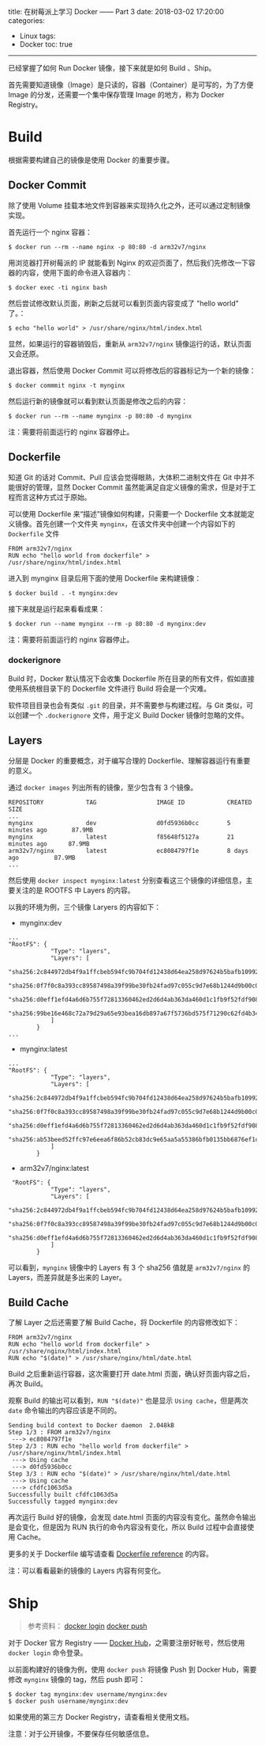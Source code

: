 title: 在树莓派上学习 Docker —— Part 3
date: 2018-03-02 17:20:00
categories:
  - Linux
tags:
  - Docker
toc: true
---

已经掌握了如何 Run Docker 镜像，接下来就是如何 Build 、Ship。

首先需要知道镜像（Image）是只读的，容器（Container）是可写的，为了方便 Image 的分发，还需要一个集中保存管理 Image 的地方，称为 Docker Registry。

<!-- more -->

# Build

根据需要构建自己的镜像是使用 Docker 的重要步骤。

## Docker Commit

除了使用 Volume 挂载本地文件到容器来实现持久化之外，还可以通过定制镜像实现。

首先运行一个 nginx 容器：

```
$ docker run --rm --name nginx -p 80:80 -d arm32v7/nginx
```

用浏览器打开树莓派的 IP 就能看到 Nginx 的欢迎页面了，然后我们先修改一下容器的内容，使用下面的命令进入容器内：

```
$ docker exec -ti nginx bash
```

然后尝试修改默认页面，刷新之后就可以看到页面内容变成了 "hello world" 了。：

```
$ echo "hello world" > /usr/share/nginx/html/index.html
```
显然，如果运行的容器销毁后，重新从 `arm32v7/nginx` 镜像运行的话，默认页面又会还原。

退出容器，然后使用 Docker Commit 可以将修改后的容器标记为一个新的镜像：

```
$ docker commmit nginx -t mynginx
```

然后运行新的镜像就可以看到默认页面是修改之后的内容：

```
$ docker run --rm --name mynginx -p 80:80 -d mynginx
```

注：需要将前面运行的 nginx 容器停止。

## Dockerfile

知道 Git 的话对 Commit、Pull 应该会觉得眼熟，大体积二进制文件在 Git 中并不能很好的管理，显然 Docker Commit 虽然能满足自定义镜像的需求，但是对于工程而言这种方式过于原始。

可以使用 Dockerfile 来“描述”镜像如何构建，只需要一个 Dockerfile 文本就能定义镜像。首先创建一个文件夹 `mynginx`，在该文件夹中创建一个内容如下的 `Dockerfile` 文件

```
FROM arm32v7/nginx
RUN echo "hello world from dockerfile" > /usr/share/nginx/html/index.html
```

进入到 mynginx 目录后用下面的使用 Dockerfile 来构建镜像：

```
$ docker build . -t mynginx:dev
```

接下来就是运行起来看看成果：

```
$ docker run --name mynginx --rm -p 80:80 -d mynginx:dev
```
注：需要将前面运行的 nginx 容器停止。

### dockerignore

Build 时，Docker 默认情况下会收集 Dockerfile 所在目录的所有文件，假如直接使用系统根目录下的 Dockerfile 文件进行 Build 将会是一个灾难。

软件项目目录也会有类似 `.git` 的目录，并不需要参与构建过程。与 Git 类似，可以创建一个 `.dockerignore` 文件，用于定义 Build Docker 镜像时忽略的文件。

## Layers

分层是 Docker 的重要概念，对于编写合理的 Dockerfile、理解容器运行有重要的意义。

通过 `docker images` 列出所有的镜像，至少包含有 3 个镜像。

```
REPOSITORY            TAG                 IMAGE ID            CREATED             SIZE
...
mynginx               dev                 d0fd5936b0cc        5 minutes ago       87.9MB
mynginx               latest              f85648f5127a        21 minutes ago      87.9MB
arm32v7/nginx         latest              ec8084797f1e        8 days ago          87.9MB
...
```

然后使用 `docker inspect mynginx:latest` 分别查看这三个镜像的详细信息，主要关注的是 ROOTFS 中 Layers 的内容。

以我的环境为例，三个镜像 Laryers 的内容如下：

* mynginx:dev
```
...
"RootFS": {
            "Type": "layers",
            "Layers": [
                "sha256:2c844972db4f9a1ffcbeb594fc9b704fd12438d64ea258d97624b5bafb109921",
                "sha256:0f7f0c8a393cc89587498a39f99be30fb24fad97c055c9d7e68b1244d9b00c04",
                "sha256:d0eff1efd4a6d6b755f72813360462ed2d6d4ab363da460d1c1fb9f52fdf9089",
                "sha256:99be16e468c72a79d29a65e93bea16db897a67f5736bd575f71290c62fd4b341"
            ]
        }
...
```

* mynginx:latest
```
...
"RootFS": {
            "Type": "layers",
            "Layers": [
                "sha256:2c844972db4f9a1ffcbeb594fc9b704fd12438d64ea258d97624b5bafb109921",
                "sha256:0f7f0c8a393cc89587498a39f99be30fb24fad97c055c9d7e68b1244d9b00c04",
                "sha256:d0eff1efd4a6d6b755f72813360462ed2d6d4ab363da460d1c1fb9f52fdf9089",
                "sha256:ab53beed52ffc97e6eea6f86b52cb83dc9e65aa5a55386bfb0135bb6876ef1ca"
            ]
        }

```
* arm32v7/nginx:latest
```
 "RootFS": {
            "Type": "layers",
            "Layers": [
                "sha256:2c844972db4f9a1ffcbeb594fc9b704fd12438d64ea258d97624b5bafb109921",
                "sha256:0f7f0c8a393cc89587498a39f99be30fb24fad97c055c9d7e68b1244d9b00c04",
                "sha256:d0eff1efd4a6d6b755f72813360462ed2d6d4ab363da460d1c1fb9f52fdf9089"
            ]
        }

```

可以看到，`mynginx` 镜像中的 Layers 有 3 个 sha256 值就是 `arm32v7/nginx` 的 Layers，而差异就是多出来的 Layer。

## Build Cache

了解 Layer 之后还需要了解 Build Cache，将 Dockerfile 的内容修改如下：

```
FROM arm32v7/nginx
RUN echo "hello world from dockerfile" > /usr/share/nginx/html/index.html
RUN echo "$(date)" > /usr/share/nginx/html/date.html
```

Build 之后重新运行容器，这次需要打开 date.html 页面，确认好页面内容之后，再次 Build。

观察 Build 的输出可以看到，`RUN "$(date)"` 也是显示 `Using cache`，但是两次 `date` 命令输出的内容应该是不同的。

```
Sending build context to Docker daemon  2.048kB
Step 1/3 : FROM arm32v7/nginx
 ---> ec8084797f1e
Step 2/3 : RUN echo "hello world from dockerfile" > /usr/share/nginx/html/index.html
 ---> Using cache
 ---> d0fd5936b0cc
Step 3/3 : RUN echo "$(date)" > /usr/share/nginx/html/date.html
 ---> Using cache
 ---> cfdfc1063d5a
Successfully built cfdfc1063d5a
Successfully tagged mynginx:dev
```

再次运行 Build 好的镜像，会发现 date.html 页面的内容没有变化。虽然命令输出是会变化，但是因为 RUN 执行的命令内容没有变化，所以 Build 过程中会直接使用 Cache。

更多的关于 Dockerfile 编写请查看 [Dockerfile reference](https://docs.docker.com/engine/reference/builder/) 的内容。

注：可以看看最新的镜像的 Layers 内容有何变化。

# Ship

> 参考资料：
> [docker login](https://docs.docker.com/engine/reference/commandline/login/)
> [docker push](https://docs.docker.com/engine/reference/commandline/push/)

对于 Docker 官方 Registry —— [Docker Hub](https://hub.docker.com/)，之需要注册好帐号，然后使用 `docker login` 命令登录。

以前面构建好的镜像为例，使用 `docker push` 将镜像 Push 到 Docker Hub，需要修改 `mynginx` 镜像的 tag，然后 push 即可：

```
$ docker tag mynginx:dev username/mynginx:dev
$ docker push username/mynginx:dev
```

如果使用的第三方 Docker Registry，请查看相关使用文档。

注意：对于公开镜像，不要保存任何敏感信息。